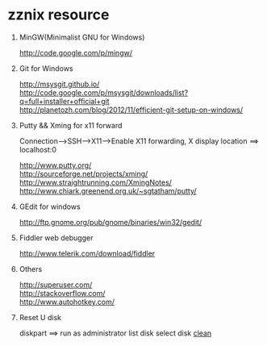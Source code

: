 zznix resource
==============

1. MinGW(Minimalist GNU for Windows)

    <http://code.google.com/p/mingw/>

2. Git for Windows

    <http://msysgit.github.io/><br>
    <http://code.google.com/p/msysgit/downloads/list?q=full+installer+official+git><br>
    <http://planetozh.com/blog/2012/11/efficient-git-setup-on-windows/><br>

3. Putty && Xming for x11 forward

    Connection-->SSH-->X11-->Enable X11 forwarding, X display location ==>
localhost:0

    <http://www.putty.org/><br>
    <http://sourceforge.net/projects/xming/><br>
    <http://www.straightrunning.com/XmingNotes/><br>
    <http://www.chiark.greenend.org.uk/~sgtatham/putty/><br>

4. GEdit for windows

    <http://ftp.gnome.org/pub/gnome/binaries/win32/gedit/>

5. Fiddler web debugger

    <http://www.telerik.com/download/fiddler>

6. Others

    <http://superuser.com/><br>
    <http://stackoverflow.com/><br>
    <http://www.autohotkey.com/><br>

7. Reset U disk
    
    diskpart ==> run as administrator
    list disk
    select disk <u disk>
    clean

